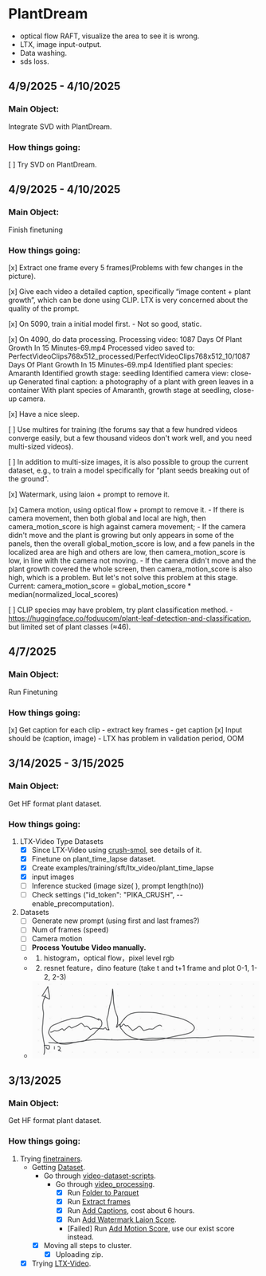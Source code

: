 # PlantDream

- optical flow RAFT, visualize the area to see it is wrong.
- LTX, image input-output.
- Data washing.
- sds loss.

## 4/9/2025 - 4/10/2025

### Main Object:
Integrate SVD with PlantDream.

### How things going:
[ ] Try SVD on PlantDream.






## 4/9/2025 - 4/10/2025

### Main Object:
Finish finetuning

### How things going:

[x] Extract one frame every 5 frames(Problems with few changes in the picture).

[x] Give each video a detailed caption, specifically “image content + plant growth”, which can be done using CLIP. LTX is very concerned about the quality of the prompt.

[x] On 5090, train a initial model first.
    - Not so good, static.

[x] On 4090, do data processing.
    Processing video: 1087 Days Of Plant Growth In 15 Minutes-69.mp4
    Processed video saved to: PerfectVideoClips768x512_processed/PerfectVideoClips768x512_10/1087 Days Of Plant Growth In 15 Minutes-69.mp4
    Identified plant species: Amaranth
    Identified growth stage: seedling
    Identified camera view: close-up
    Generated final caption: a photography of a plant with green leaves in a container With plant species of Amaranth, growth stage at seedling, close-up camera.

[x] Have a nice sleep.

[ ] Use multires for training (the forums say that a few hundred videos converge easily, but a few thousand videos don't work well, and you need multi-sized videos).

[ ] In addition to multi-size images, it is also possible to group the current dataset, e.g., to train a model specifically for “plant seeds breaking out of the ground”.

[x] Watermark, using laion + prompt to remove it.

[x] Camera motion, using optical flow + prompt to remove it.
    - If there is camera movement, then both global and local are high, then camera_motion_score is high against camera movement;
    - If the camera didn't move and the plant is growing but only appears in some of the panels, then the overall global_motion_score is low, and a few panels in the localized area are high and others are low, then camera_motion_score is low, in line with the camera not moving.
    - If the camera didn't move and the plant growth covered the whole screen, then camera_motion_score is also high, which is a problem. But let's not solve this problem at this stage.
    Current: camera_motion_score = global_motion_score * median(normalized_local_scores)

[ ] CLIP species may have problem, try plant classification method.
    - https://huggingface.co/foduucom/plant-leaf-detection-and-classification, but limited set of plant classes (≈46).
 



## 4/7/2025

### Main Object:
Run Finetuning

### How things going:

[x] Get caption for each clip
    - extract key frames
    - get caption
[x] Input should be (caption, image)
    - LTX has problem in validation period, OOM




## 3/14/2025 - 3/15/2025

### Main Object:
Get HF format plant dataset.

### How things going:

1. LTX-Video Type Datasets
    - [x] Since LTX-Video using [crush-smol](https://huggingface.co/datasets/finetrainers/crush-smol), see details of it.
    - [x] Finetune on plant_time_lapse dataset.
    - [x] Create examples/training/sft/ltx_video/plant_time_lapse
    - [x] input images
    - [ ] Inference stucked (image size( ), prompt length(no))
    - [ ] Check settings ("id_token": "PIKA_CRUSH", --enable_precomputation).
2. Datasets
    - [ ] Generate new prompt (using first and last frames?)
    - [ ] Num of frames (speed)
    - [ ] Camera motion
    - [ ] **Process Youtube Video manually.**

    - 1. histogram，optical flow，pixel level rgb
    - 2. resnet feature，dino feature (take t and t+1 frame and plot 0-1, 1-2, 2-3)
    - ![dino](dino.jpg)





## 3/13/2025

### Main Object:
Get HF format plant dataset.

### How things going:

1. Trying [finetrainers](https://github.com/a-r-r-o-w/finetrainers?tab=readme-ov-file#support-matrix).
    - Getting [Dataset](https://github.com/a-r-r-o-w/finetrainers/blob/main/docs/dataset/README.md#two-file-format).
        - Go through [video-dataset-scripts](https://github.com/huggingface/video-dataset-scripts?tab=readme-ov-file#video-dataset-scripts).
            - Go through [video_processing](https://github.com/huggingface/video-dataset-scripts/tree/main/video_processing).
                - [x] Run [Folder to Parquet](https://github.com/huggingface/video-dataset-scripts/tree/main/video_processing#folder-to-parquet)
                - [x] Run [Extract frames](https://github.com/huggingface/video-dataset-scripts/tree/main/video_processing#extract-frames)
                - [x] Run [Add Captions](https://github.com/huggingface/video-dataset-scripts/tree/main/video_processing#add-captions), cost about 6 hours.
                - [x] Run [Add Watermark Laion Score](https://github.com/huggingface/video-dataset-scripts/tree/main/video_processing#add-watermark-laion-score).
                - [Failed] Run [Add Motion Score](https://github.com/huggingface/video-dataset-scripts/tree/main/video_processing#add-motion-score), use our exist score instead.
        - [x] Moving all steps to cluster.
            - [x] Uploading zip.

    - [x] Trying [LTX-Video](https://github.com/a-r-r-o-w/finetrainers/blob/main/docs/models/ltx_video.md).